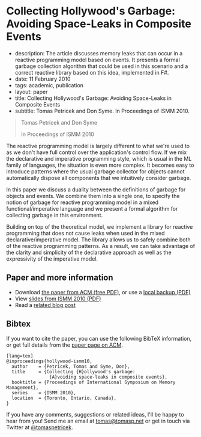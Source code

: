 # Collecting Hollywood's Garbage: Avoiding Space-Leaks in Composite Events


 - description:  The article discusses memory leaks that can occur in a reactive programming model based on events.
    It presents a formal garbage collection algorithm that could be used in this scenario and a
    correct reactive library based on this idea, implemented in F#.
 - date: 11 February 2010
 - tags: academic, publication
 - layout: paper
 - title: Collecting Hollywood's Garbage: Avoiding Space-Leaks in Composite Events
 - subtitle: Tomas Petricek and Don Syme. In Proceedings of ISMM 2010.
 

> Tomas Petricek and Don Syme
>
> In Proceedings of ISMM 2010

The reactive programming model is largely different to what we're used to as we don't 
have full control over the application's control flow. If we mix the declarative and 
imperative programming style, which is usual in the ML family of languages, the situation 
is even more complex. It becomes easy to introduce patterns where the usual garbage collector 
for objects cannot automatically dispose all components that we intuitively consider garbage.

In this paper we discuss a duality between the definitions of garbage for objects and events. 
We combine them into a single one, to specify the notion of garbage for reactive programming 
model in a mixed functional/imperative language and we present a formal algorithm for collecting 
garbage in this environment.

Building on top of the theoretical model, we implement a library for reactive programming that 
does not cause leaks when used in the mixed declarative/imperative model. The library allows us 
to safely combine both of the reactive programming patterns. As a result, we can take advantage 
of the clarity and simplicity of the declarative approach as well as the expressivity of the 
imperative model.

## Paper and more information

 - Download [the paper from ACM (free PDF)](http://dl.acm.org/authorize?357245), or use a [local backup (PDF)](hollywood.pdf)
 - View [slides from ISMM 2010 (PDF)](ismm-talk.pdf)
 - Read a [related blog post](http://tomasp.net/blog/event-object-duality.aspx)

## <a id="cite">Bibtex</a>
If you want to cite the paper, you can use the following BibTeX information, or
get full details from the [paper page on ACM](http://dl.acm.org/citation.cfm?id=1806651.1806662&coll=DL&dl=GUIDE&CFID=375487526&CFTOKEN=86636259).

    [lang=tex]
    @inproceedings{hollywood-ismm10,
      author    = {Petricek, Tomas and Syme, Don},
      title     = {Collecting {H}ollywood's garbage: 
                    {A}voiding space-leaks in composite events},
      booktitle = {Proceedings of International Symposium on Memory Management},
      series    = {ISMM 2010},
      location  = {Toronto, Ontario, Canada},
    }

If you have any comments, suggestions or related ideas, I'll be happy to 
hear from you! Send me an email at [tomas@tomasp.net](mailto:tomas@tomasp.net)
or get in touch via Twitter at [@tomaspetricek](http://twitter.com/tomaspetricek).
